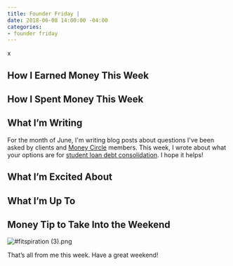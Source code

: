 ```yaml
---
title: Founder Friday |
date: 2018-06-08 14:00:00 -04:00
categories:
- founder friday
---
```


x

## How I Earned Money This Week

## How I Spent Money This Week

## What I’m Writing

For the month of June, I'm writing blog posts about questions I've been asked by clients and [Money Circle](https://www.maggiegermano.com/moneycircle/) members. This week, I wrote about what your options are for [student loan debt consolidation](https://www.maggiegermano.com/blog/what-are-my-options-for-student-loan-consolidation/). I hope it helps!

## What I’m Excited About

## What I’m Up To

## Money Tip to Take Into the Weekend

![#fitspiration (3).png](/uploads/%23fitspiration%20(3).png)

That’s all from me this week. Have a great weekend!